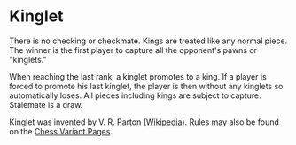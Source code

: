 # Kinglet

There is no checking or checkmate. Kings are treated like any normal piece. The winner is the first player to capture all the opponent's pawns or "kinglets."

When reaching the last rank, a kinglet promotes to a king. If a player is forced to promote his last kinglet, the player is then without any kinglets so automatically loses. All pieces including kings are subject to capture. Stalemate is a draw.

Kinglet was invented by V. R. Parton ([Wikipedia](https://en.wikipedia.org/wiki/V._R._Parton#Kinglet_chess)). Rules may also be found on the [Chess Variant Pages](https://www.chessvariants.com/winning.dir/kinglet.html).

